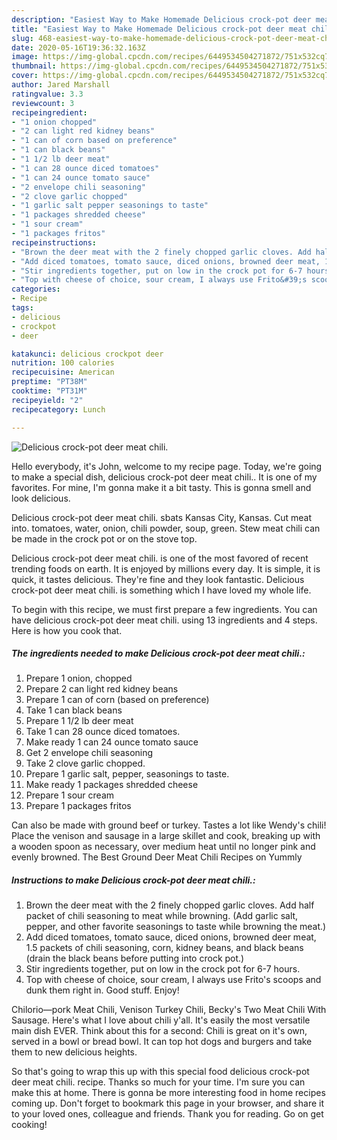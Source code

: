 ```yaml
---
description: "Easiest Way to Make Homemade Delicious crock-pot deer meat chili."
title: "Easiest Way to Make Homemade Delicious crock-pot deer meat chili."
slug: 468-easiest-way-to-make-homemade-delicious-crock-pot-deer-meat-chili
date: 2020-05-16T19:36:32.163Z
image: https://img-global.cpcdn.com/recipes/6449534504271872/751x532cq70/delicious-crock-pot-deer-meat-chili-recipe-main-photo.jpg
thumbnail: https://img-global.cpcdn.com/recipes/6449534504271872/751x532cq70/delicious-crock-pot-deer-meat-chili-recipe-main-photo.jpg
cover: https://img-global.cpcdn.com/recipes/6449534504271872/751x532cq70/delicious-crock-pot-deer-meat-chili-recipe-main-photo.jpg
author: Jared Marshall
ratingvalue: 3.3
reviewcount: 3
recipeingredient:
- "1 onion chopped"
- "2 can light red kidney beans"
- "1 can of corn based on preference"
- "1 can black beans"
- "1 1/2 lb deer meat"
- "1 can 28 ounce diced tomatoes"
- "1 can 24 ounce tomato sauce"
- "2 envelope chili seasoning"
- "2 clove garlic chopped"
- "1 garlic salt pepper seasonings to taste"
- "1 packages shredded cheese"
- "1 sour cream"
- "1 packages fritos"
recipeinstructions:
- "Brown the deer meat with the 2 finely chopped garlic cloves. Add half packet of chili seasoning to meat while browning.                 (Add garlic salt, pepper, and other favorite seasonings to taste while browning the meat.)"
- "Add diced tomatoes, tomato sauce, diced onions, browned deer meat, 1.5 packets of chili seasoning, corn, kidney beans, and black beans (drain the black beans before putting into crock pot.)"
- "Stir ingredients together, put on low in the crock pot for 6-7 hours."
- "Top with cheese of choice, sour cream, I always use Frito&#39;s scoops  and dunk them right in. Good stuff. Enjoy!"
categories:
- Recipe
tags:
- delicious
- crockpot
- deer

katakunci: delicious crockpot deer 
nutrition: 100 calories
recipecuisine: American
preptime: "PT38M"
cooktime: "PT31M"
recipeyield: "2"
recipecategory: Lunch

---
```



![Delicious crock-pot deer meat chili.](https://img-global.cpcdn.com/recipes/6449534504271872/751x532cq70/delicious-crock-pot-deer-meat-chili-recipe-main-photo.jpg)

Hello everybody, it's John, welcome to my recipe page. Today, we're going to make a special dish, delicious crock-pot deer meat chili.. It is one of my favorites. For mine, I'm gonna make it a bit tasty. This is gonna smell and look delicious.

Delicious crock-pot deer meat chili. sbats Kansas City, Kansas. Cut meat into. tomatoes, water, onion, chili powder, soup, green. Stew meat chili can be made in the crock pot or on the stove top.

Delicious crock-pot deer meat chili. is one of the most favored of recent trending foods on earth. It is enjoyed by millions every day. It is simple, it is quick, it tastes delicious. They're fine and they look fantastic. Delicious crock-pot deer meat chili. is something which I have loved my whole life.


To begin with this recipe, we must first prepare a few ingredients. You can have delicious crock-pot deer meat chili. using 13 ingredients and 4 steps. Here is how you cook that.

<!--inarticleads1-->

##### The ingredients needed to make Delicious crock-pot deer meat chili.:

1. Prepare 1 onion, chopped
1. Prepare 2 can light red kidney beans
1. Prepare 1 can of corn (based on preference)
1. Take 1 can black beans
1. Prepare 1 1/2 lb deer meat
1. Take 1 can 28 ounce diced tomatoes.
1. Make ready 1 can 24 ounce tomato sauce
1. Get 2 envelope chili seasoning
1. Take 2 clove garlic chopped.
1. Prepare 1 garlic salt, pepper, seasonings to taste.
1. Make ready 1 packages shredded cheese
1. Prepare 1 sour cream
1. Prepare 1 packages fritos


Can also be made with ground beef or turkey. Tastes a lot like Wendy&#39;s chili! Place the venison and sausage in a large skillet and cook, breaking up with a wooden spoon as necessary, over medium heat until no longer pink and evenly browned. The Best Ground Deer Meat Chili Recipes on Yummly 

<!--inarticleads2-->

##### Instructions to make Delicious crock-pot deer meat chili.:

1. Brown the deer meat with the 2 finely chopped garlic cloves. Add half packet of chili seasoning to meat while browning.                 (Add garlic salt, pepper, and other favorite seasonings to taste while browning the meat.)
1. Add diced tomatoes, tomato sauce, diced onions, browned deer meat, 1.5 packets of chili seasoning, corn, kidney beans, and black beans (drain the black beans before putting into crock pot.)
1. Stir ingredients together, put on low in the crock pot for 6-7 hours.
1. Top with cheese of choice, sour cream, I always use Frito&#39;s scoops  and dunk them right in. Good stuff. Enjoy!


Chilorio—pork Meat Chili, Venison Turkey Chili, Becky&#39;s Two Meat Chili With Sausage. Here&#39;s what I love about chili y&#39;all. It&#39;s easily the most versatile main dish EVER. Think about this for a second: Chili is great on it&#39;s own, served in a bowl or bread bowl. It can top hot dogs and burgers and take them to new delicious heights. 

So that's going to wrap this up with this special food delicious crock-pot deer meat chili. recipe. Thanks so much for your time. I'm sure you can make this at home. There is gonna be more interesting food in home recipes coming up. Don't forget to bookmark this page in your browser, and share it to your loved ones, colleague and friends. Thank you for reading. Go on get cooking!

